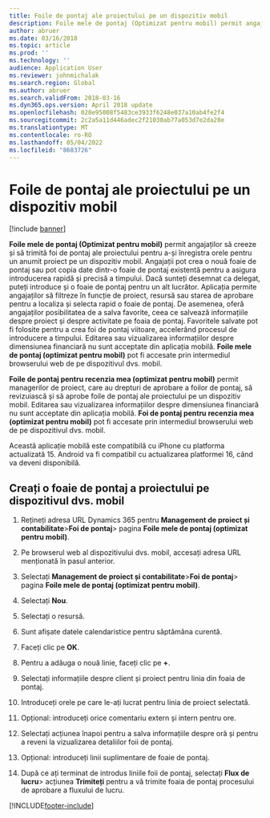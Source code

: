 ```yaml
---
title: Foile de pontaj ale proiectului pe un dispozitiv mobil
description: Foile mele de pontaj (Optimizat pentru mobil) permit angajaților să creeze și să trimită foi de pontaj ale proiectului pentru a-și înregistra orele pentru un anumit proiect pe un dispozitiv mobil.
author: abruer
ms.date: 03/16/2018
ms.topic: article
ms.prod: ''
ms.technology: ''
audience: Application User
ms.reviewer: johnmichalak
ms.search.region: Global
ms.author: abruer
ms.search.validFrom: 2018-03-16
ms.dyn365.ops.version: April 2018 update
ms.openlocfilehash: 028e95008f5483ce3933f6248e037a10ab4fe2f4
ms.sourcegitcommit: 2c2a5a11d446adec2f21030ab77a053d7e2da28e
ms.translationtype: MT
ms.contentlocale: ro-RO
ms.lasthandoff: 05/04/2022
ms.locfileid: "8683726"
---
```

# <a name="project-timesheets-on-a-mobile-device"></a>Foile de pontaj ale proiectului pe un dispozitiv mobil

[!include [banner](../includes/banner.md)]

**Foile mele de pontaj (Optimizat pentru mobil)** permit angajaților să creeze și să trimită foi de pontaj ale proiectului pentru a-și înregistra orele pentru un anumit proiect pe un dispozitiv mobil. Angajații pot crea o nouă foaie de pontaj sau pot copia date dintr-o foaie de pontaj existentă pentru a asigura introducerea rapidă și precisă a timpului. Dacă sunteți desemnat ca delegat, puteți introduce și o foaie de pontaj pentru un alt lucrător. Aplicația permite angajaților să filtreze în funcție de proiect, resursă sau starea de aprobare pentru a localiza și selecta rapid o foaie de pontaj. De asemenea, oferă angajaților posibilitatea de a salva favorite, ceea ce salvează informațiile despre proiect și despre activitate pe foaia de pontaj. Favoritele salvate pot fi folosite pentru a crea foi de pontaj viitoare, accelerând procesul de introducere a timpului. Editarea sau vizualizarea informațiilor despre dimensiunea financiară nu sunt acceptate din aplicația mobilă. **Foile mele de pontaj (optimizat pentru mobil)** pot fi accesate prin intermediul browserului web de pe dispozitivul dvs. mobil.

**Foile de pontaj pentru recenzia mea (optimizat pentru mobil)** permit managerilor de proiect, care au drepturi de aprobare a foilor de pontaj, să revizuiască și să aprobe foile de pontaj ale proiectului pe un dispozitiv mobil. Editarea sau vizualizarea informațiilor despre dimensiunea financiară nu sunt acceptate din aplicația mobilă. **Foi de pontaj pentru recenzia mea (optimizat pentru mobil)** pot fi accesate prin intermediul browserului web de pe dispozitivul dvs. mobil.

Această aplicație mobilă este compatibilă cu iPhone cu platforma actualizată 15.
Android va fi compatibil cu actualizarea platformei 16, când va deveni disponibilă.

## <a name="create-a-project-timesheet-on-your-mobile-device"></a>Creați o foaie de pontaj a proiectului pe dispozitivul dvs. mobil

1.  Rețineți adresa URL Dynamics 365 pentru **Management de proiect și contabilitate**\>**Foi de pontaj**\> pagina **Foile mele de pontaj (optimizat pentru mobil)**.

2.  Pe browserul web al dispozitivului dvs. mobil, accesați adresa URL menționată în pasul anterior.
 
3.  Selectați **Management de proiect și contabilitate**\>**Foi de pontaj**\> pagina **Foile mele de pontaj (optimizat pentru mobil)**.

4.  Selectați **Nou**.

5.  Selectați o resursă.

6.  Sunt afișate datele calendaristice pentru săptămâna curentă.

7.  Faceți clic pe **OK**.

8.  Pentru a adăuga o nouă linie, faceți clic pe **+**.

9.  Selectați informațiile despre client și proiect pentru linia din foaia de pontaj.

10. Introduceți orele pe care le-ați lucrat pentru linia de proiect selectată.

11. Opțional: introduceți orice comentariu extern și intern pentru ore.

12. Selectați acțiunea înapoi pentru a salva informațiile despre oră și pentru a reveni la vizualizarea detaliilor foii de pontaj.

13. Opțional: introduceți linii suplimentare de foaie de pontaj.

14. După ce ați terminat de introdus liniile foii de pontaj, selectați **Flux de lucru**\> acțiunea **Trimiteți** pentru a vă trimite foaia de pontaj procesului de aprobare a fluxului de lucru.


[!INCLUDE[footer-include](../includes/footer-banner.md)]